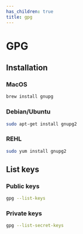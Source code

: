 ```yaml
---
has_children: true
title: gpg
---
```

# GPG

## Installation
### MacOS
```bash
brew install gnupg
```

### Debian/Ubuntu
```bash
sudo apt-get install gnupg2
```

### REHL
```bash
sudo yum install gnupg2
```

## List keys

### Public keys
```bash
gpg --list-keys
```

### Private keys
```bash
gpg --list-secret-keys
```
